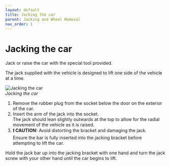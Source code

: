 ```yaml
---
layout: default
title: Jacking the car
parent: Jacking and Wheel Removal
nav_order: 1
---
```


# Jacking the car

Jack or raise the car with the special tool provided.

The jack supplied with the vehicle is designed to lift one side of the vehicle at a time.

![Jacking the car](../../assets/images/JackWheel.png)  
*Jacking the car*  

1. Remove the rubber plug from the socket below the door on the exterior of the car.
2. Insert the arm of the jack into the socket.  
  The jack should lean slightly outwards at the top to allow for the radial movement of the vehicle as it is raised.
3. **❗️ CAUTION:** Avoid distorting the bracket and damaging the jack.  
  Ensure the bar is fully inserted into the jacking bracket before attempting to lift the car.

Hold the jack bar up into the jacking bracket with one hand and turn the jack screw with your other hand until the
car begins to lift.